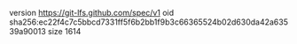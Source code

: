 version https://git-lfs.github.com/spec/v1
oid sha256:ec22f4c7c5bbcd7331ff5f6b2bb1f9b3c66365524b02d630da42a63539a90013
size 1614
